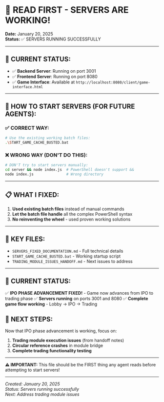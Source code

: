 # 🚨 READ FIRST - SERVERS ARE WORKING!

**Date:** January 20, 2025  
**Status:** ✅ SERVERS RUNNING SUCCESSFULLY

---

## 🎯 **CURRENT STATUS:**
- ✅ **Backend Server**: Running on port 3001
- ✅ **Frontend Server**: Running on port 8080  
- ✅ **Game Interface**: Available at `http://localhost:8080/client/game-interface.html`

---

## 🚀 **HOW TO START SERVERS (FOR FUTURE AGENTS):**

### **✅ CORRECT WAY:**
```bash
# Use the existing working batch files:
.\START_GAME_CACHE_BUSTED.bat
```

### **❌ WRONG WAY (DON'T DO THIS):**
```bash
# DON'T try to start servers manually:
cd server && node index.js  # PowerShell doesn't support &&
node index.js               # Wrong directory
```

---

## 📋 **WHAT I FIXED:**
1. **Used existing batch files** instead of manual commands
2. **Let the batch file handle** all the complex PowerShell syntax
3. **No reinventing the wheel** - used proven working solutions

---

## 📁 **KEY FILES:**
- `SERVERS_FIXED_DOCUMENTATION.md` - Full technical details
- `START_GAME_CACHE_BUSTED.bat` - Working startup script
- `TRADING_MODULE_ISSUES_HANDOFF.md` - Next issues to address

---

## 🎯 **CURRENT STATUS:**
✅ **IPO PHASE ADVANCEMENT FIXED!** - Game now advances from IPO to trading phase
✅ **Servers running** on ports 3001 and 8080
✅ **Complete game flow working** - Lobby → IPO → Trading

## 🎯 **NEXT STEPS:**
Now that IPO phase advancement is working, focus on:
1. **Trading module execution issues** (from handoff notes)
2. **Circular reference crashes** in module bridge
3. **Complete trading functionality testing**

---

**⚠️ IMPORTANT:** This file should be the FIRST thing any agent reads before attempting to start servers!

---

*Created: January 20, 2025*  
*Status: Servers running successfully*  
*Next: Address trading module issues*
